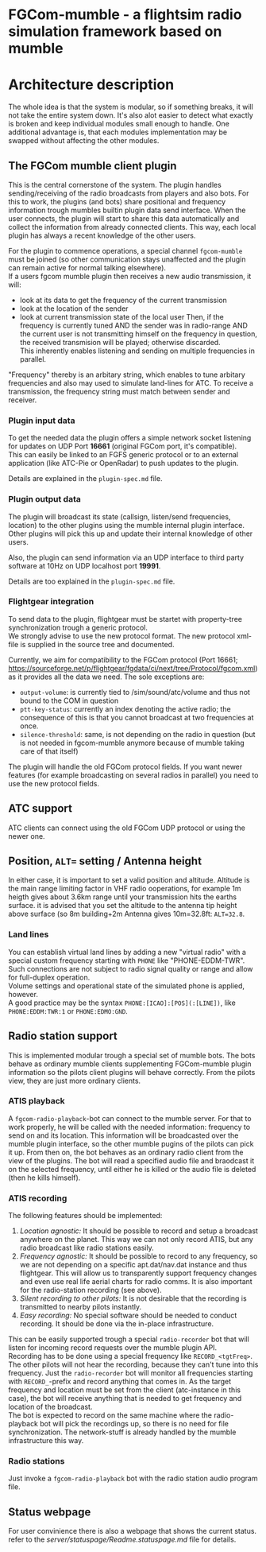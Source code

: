 FGCom-mumble - a flightsim radio simulation framework based on mumble
=====================================================================

Architecture description
========================
The whole idea is that the system is modular, so if something breaks, it will not take the entire system down.
It's also alot easier to detect what exactly is broken and keep individual modules small enough to handle.
One additional advantage is, that each modules implementation may be swapped without affecting the other modules.

The FGCom mumble client plugin
------------------------------
This is the central cornerstone of the system. The plugin handles sending/receiving of the radio broadcasts from players and also bots.
For this to work, the plugins (and bots) share positional and frequency information trough mumbles builtin plugin data send interface. When the user connects, the plugin will start to share this data automatically and collect the information from already connected clients. This way, each local plugin has always a recent knowledge of the other users.

For the plugin to commence operations, a special channel `fgcom-mumble` must be joined (so other communication stays unaffected and the plugin can remain active for normal talking elsewhere).  
If a users fgcom mumble plugin then receives a new audio transmission, it will:
- look at its data to get the frequency of the current transmission
- look at the location of the sender
- look at current transmission state of the local user
Then, if the frequency is currently tuned AND the sender was in radio-range AND the current user is not transmitting himself on the frequency in question, the received transmision will be played; otherwise discarded.  
This inherently enables listening and sending on multiple frequencies in parallel.

"Frequency" thereby is an arbitary string, which enables to tune arbitary frequencies and also may used to simulate land-lines for ATC. To receive a transmission, the frequency string must match between sender and receiver.

### Plugin input data
To get the needed data the plugin offers a simple network socket listening for updates on UDP Port **16661** (original FGCom port, it's compatible).  
This can easily be linked to an FGFS generic protocol or to an external application (like ATC-Pie or OpenRadar) to push updates to the plugin.

Details are explained in the `plugin-spec.md` file.

### Plugin output data
The plugin will broadcast its state (callsign, listen/send frequencies, location) to the other plugins using the mumble internal plugin interface. Other plugins will pick this up and update their internal knowledge of other users.

Also, the plugin can send information via an UDP interface to third party software at 10Hz on UDP localhost port **19991**.

Details are too explained in the `plugin-spec.md` file.


### Flightgear integration
To send data to the plugin, flightgear must be startet with property-tree synchronization trough a generic protocol.  
We strongly advise to use the new protocol format.
The new protocol xml-file is supplied in the source tree and documented.

Currently, we aim for compatibility to the FGCom protocol (Port 16661; https://sourceforge.net/p/flightgear/fgdata/ci/next/tree/Protocol/fgcom.xml) as it provides all the data we need. The sole exceptions are:

 - `output-volume`: is currently tied to /sim/sound/atc/volume and thus not bound to the COM in question
 - `ptt-key-status`: currently an index denoting the active radio; the consequence of this is that you cannot broadcast at two frequencies at once.
 - `silence-threshold`: same, is not depending on the radio in question (but is not needed in fgcom-mumble anymore because of mumble taking care of that itself)

The plugin will handle the old FGCom protocol fields. If you want newer features (for example broadcasting on several radios in parallel) you need to use the new protocol fields.


ATC support
----------------------------
ATC clients can connect using the old FGCom UDP protocol or using the newer one.

## Position, `ALT=` setting / Antenna height
In either case, it is important to set a valid position and altitude. Altitude is the main range limiting factor in VHF radio ooperations, for example 1m heigth gives about 3.6km range until your transmission hits the earths surface. it is advised that you set the altitude to the antenna tip height above surface (so 8m building+2m Antenna gives 10m=32.8ft: `ALT=32.8`.

### Land lines
You can establish virtual land lines by adding a new "virtual radio" with a special custom frequency starting with `PHONE` like "PHONE-EDDM-TWR". Such connections are not subject to radio signal quality or range and allow for full-duplex operation.  
Volume settings and operational state of the simulated phone is applied, however.  
A good practice may be the syntax `PHONE:[ICAO]:[POS](:[LINE])`, like `PHONE:EDDM:TWR:1` or `PHONE:EDMO:GND`.


Radio station support
----------------------------
This is implemented modular trough a special set of mumble bots. The bots behave as ordinary mumble clients supplementing FGCom-mumble plugin information so the pilots client plugins will behave correctly. From the pilots view, they are just more ordinary clients.

### ATIS playback
A `fgcom-radio-playback`-bot can connect to the mumble server. For that to work properly, he will be called with the needed information: frequency to send on and its location. This information will be broadcasted over the mumble plugin interface, so the other mumble pugins of the pilots can pick it up. From then on, the bot behaves as an ordinary radio client from the view of the plugins.
The bot will read a specified audio file and braodcast it on the selected frequency, until either he is killed or the audio file is deleted (then he kills himself).

### ATIS recording
The following features should be implemented:

 1. *Location agnostic:* It should be possible to record and setup a broadcast anywhere on the planet. This way we can not only record ATIS, but any radio broadcast like radio stations easily.
 2. *Frequency agnostic:* It should be possible to record to any frequency, so we are not depending on a specific apt.dat/nav.dat instance and thus flightgear. This will allow us to transparently support frequency changes and even use real life aerial charts for radio comms. It is also important for the radio-station recording (see above).
 3. *Silent recording to other pilots:* It is not desirable that the recording is transmitted to nearby pilots instantly.
 4. *Easy recording:* No special software should be needed to conduct recording. It should be done via the in-place infrastructure.

This can be easily supported trough a special `radio-recorder` bot that will listen for incoming record requests over the mumble plugin API.  
Recording has to be done using a special frequency like `RECORD_<tgtFreq>`. The other pilots will not hear the recording, because they can't tune into this frequency. Just the `radio-recorder` bot will monitor all frequencies starting with `RECORD_`-prefix and record anything that comes in. As the target frequency and location must be set from the client (atc-instance in this case), the bot will receive anything that is needed to get frequency and location of the broadcast.  
The bot is expected to record on the same machine where the radio-playback bot will pick the recordings up, so there is no need for file synchronization. The network-stuff is already handled by the mumble infrastructure this way.

### Radio stations
Just invoke a `fgcom-radio-playback` bot with the radio station audio program file.


Status webpage
----------------------------
For user convinience there is also a webpage that shows the current status.  
refer to the *server/statuspage/Readme.statuspage.md* file for details.
